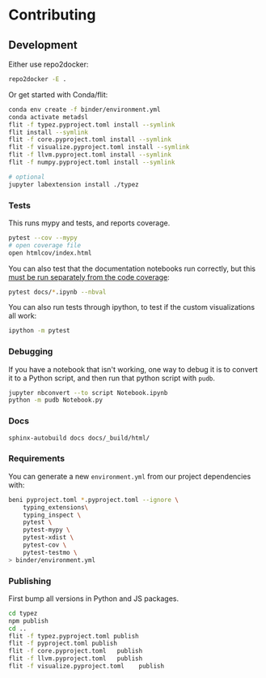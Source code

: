 # Contributing

## Development

Either use repo2docker:

```bash
repo2docker -E .
```

Or get started with Conda/flit:

```bash
conda env create -f binder/environment.yml
conda activate metadsl
flit -f typez.pyproject.toml install --symlink
flit install --symlink
flit -f core.pyproject.toml install --symlink
flit -f visualize.pyproject.toml install --symlink
flit -f llvm.pyproject.toml install --symlink
flit -f numpy.pyproject.toml install --symlink

# optional
jupyter labextension install ./typez
```

### Tests

This runs mypy and tests, and reports coverage.

```bash
pytest --cov --mypy
# open coverage file
open htmlcov/index.html
```

You can also test that the documentation notebooks run correctly, but this
[must be run separately from the code coverage](https://github.com/computationalmodelling/nbval/issues/116):

```bash
pytest docs/*.ipynb --nbval
```

You can also run tests through ipython, to test if the custom visualizations all work:

```bash
ipython -m pytest
```

### Debugging

If you have a notebook that isn't working, one way to debug it is to convert it to a Python
script, and then run that python script with `pudb`.

```bash
jupyter nbconvert --to script Notebook.ipynb
python -m pudb Notebook.py
```

### Docs

```bash
sphinx-autobuild docs docs/_build/html/
```

### Requirements

You can generate a new `environment.yml` from our project dependencies with:

```bash
beni pyproject.toml *.pyproject.toml --ignore \
    typing_extensions\
    typing_inspect \
    pytest \
    pytest-mypy \
    pytest-xdist \
    pytest-cov \
    pytest-testmo \
> binder/environment.yml
```


### Publishing

First bump all versions in Python and JS packages.


```bash
cd typez
npm publish
cd ..
flit -f typez.pyproject.toml publish
flit -f pyproject.toml publish
flit -f core.pyproject.toml   publish
flit -f llvm.pyproject.toml   publish
flit -f visualize.pyproject.toml    publish
```